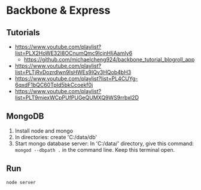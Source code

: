 # Backbone & Express

## Tutorials

- https://www.youtube.com/playlist?list=PLX2HoWE32I8OCnumQmc9lcjnHIjAamIy6
	- https://github.com/michaelcheng924/backbone_tutorial_blogroll_app
- https://www.youtube.com/playlist?list=PLTjRvDozrdlwn9IsHWEs9IQv3HQob4bH3
- https://www.youtube.com/playlist?list=PL4CUYg-6qxdF1bQC60TpId5bkCcoekf0j
- https://www.youtube.com/playlist?list=PLT9miexWCpPUfPUGeQUMXQ9WS9rrbxI2D

## MongoDB

1. Install node and mongo
2. In directories: create 'C:/data/db'
3. Start mongo database server: In 'C:/data/' directory, give this command: `mongod --dbpath .` in the command line. Keep this terminal open.

## Run

`node server`
